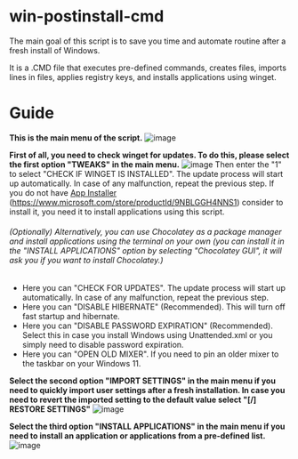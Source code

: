 # win-postinstall-cmd
The main goal of this script is to save you time and automate routine after a fresh install of Windows.

It is a .CMD file that executes pre-defined commands, creates files, imports lines in files, applies registry keys, and installs applications using winget.

# Guide
**This is the main menu of the script.**
![image](https://user-images.githubusercontent.com/78738795/189695660-17971db7-092d-4dc8-a67c-d2dcd02972c7.png)

**First of all, you need to check winget for updates. To do this, please select the first option "TWEAKS" in the main menu.**
![image](https://user-images.githubusercontent.com/78738795/189696689-a67c00f4-117d-4e81-896d-36fc3d99ecc7.png)
Then enter the "1" to select "CHECK IF WINGET IS INSTALLED". The update process will start up automatically. In case of any malfunction, repeat the previous step.
If you do not have [App Installer](https://www.microsoft.com/store/productId/9NBLGGH4NNS1) (https://www.microsoft.com/store/productId/9NBLGGH4NNS1) consider to install it, you need it to install applications using this script. 
###### (Optionally) Alternatively, you can use Chocolatey as a package manager and install applications using the terminal on your own (you can install it in the "INSTALL APPLICATIONS" option by selecting "Chocolatey GUI", it will ask you if you want to install Chocolatey.)
- Here you can "CHECK FOR UPDATES". The update process will start up automatically. In case of any malfunction, repeat the previous step.
- Here you can "DISABLE HIBERNATE" (Recommended). This will turn off fast startup and hibernate.
- Here you can "DISABLE PASSWORD EXPIRATION" (Recommended). Select this in case you install Windows using Unattended.xml or you simply need to disable password expiration.
- Here you can "OPEN OLD MIXER". If you need to pin an older mixer to the taskbar on your Windows 11.

**Select the second option "IMPORT SETTINGS" in the main menu if you need to quickly import user settings after a fresh installation. In case you need to revert the imported setting to the default value select "[/] RESTORE SETTINGS"**
![image](https://user-images.githubusercontent.com/78738795/189702712-b388789c-f030-45a0-b664-0ef8ffc65b57.png)

**Select the third option "INSTALL APPLICATIONS" in the main menu if you need to install an application or applications from a pre-defined list.**
![image](https://user-images.githubusercontent.com/78738795/189703341-7aeb8c63-5c4a-4144-be91-40efda5130ee.png)

